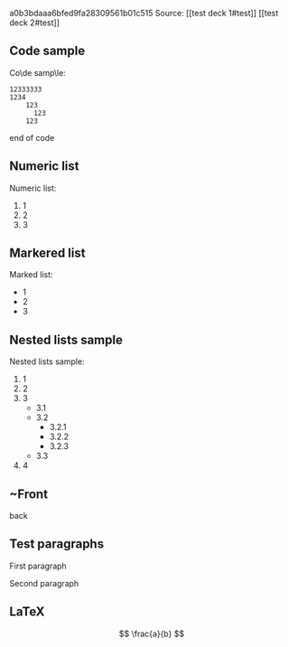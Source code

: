 a0b3bdaaa6bfed9fa28309561b01c515
Source:
	[[test deck 1#test]]
	[[test deck 2#test]]

## Code sample
Co\de samp\le:
```
12333333
1234
	123
      123
	123
```
end of code

## Numeric list
Numeric list:
1. 1
2. 2
3. 3

## Markered list
Marked list:
- 1
- 2
- 3

## Nested lists sample
Nested lists sample:
1. 1
2. 2
3. 3
    - 3.1
    - 3.2
        - 3.2.1
        - 3.2.2
        - 3.2.3
    - 3.3
4. 4

## ~Front

back

## Test paragraphs

First paragraph

Second paragraph

## LaTeX

$$
\frac{a}{b}
$$

